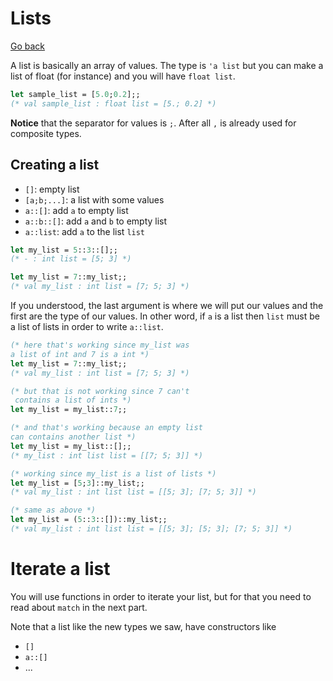 # Lists

[Go back](..)

A list is basically an array of values. The type is
``'a list`` but you can make a list of float (for instance)
and you will have ``float list``.

```ocaml
let sample_list = [5.0;0.2];;
(* val sample_list : float list = [5.; 0.2] *)
```

**Notice** that the separator for values is ``;``. After
all ``,`` is already used for composite types.

<div class="sr"></div>

## Creating a list

* ``[]``: empty list
* ``[a;b;...]``: a list with some values
* ``a::[]``: add `a` to empty list
* ``a::b::[]``: add `a` and `b` to empty list
* ``a::list``: add `a` to the list `list`

```ocaml
let my_list = 5::3::[];;
(* - : int list = [5; 3] *)

let my_list = 7::my_list;;
(* val my_list : int list = [7; 5; 3] *)
```

If you understood, the last argument is where we will put
our values and the first are the type of our values.
In other word, if ``a`` is a list then
``list`` must be a list of lists in order to write
``a::list``.

```ocaml
(* here that's working since my_list was
a list of int and 7 is a int *)
let my_list = 7::my_list;;
(* val my_list : int list = [7; 5; 3] *)

(* but that is not working since 7 can't
 contains a list of ints *)
let my_list = my_list::7;;

(* and that's working because an empty list
can contains another list *)
let my_list = my_list::[];;
(* my_list : int list list = [[7; 5; 3]] *)

(* working since my_list is a list of lists *)
let my_list = [5;3]::my_list;;
(* val my_list : int list list = [[5; 3]; [7; 5; 3]] *)

(* same as above *)
let my_list = (5::3::[])::my_list;;
(* val my_list : int list list = [[5; 3]; [5; 3]; [7; 5; 3]] *)
```

<div class="sl"></div>

# Iterate a list

You will use functions in order to iterate your list, but for
that you need to read about ``match`` in the next part.

Note that a list like the new types we saw, have constructors
like
* ``[]``
* ``a::[]``
* ...

